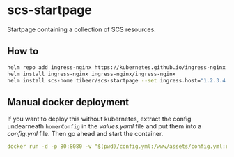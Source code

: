 # scs-startpage

Startpage containing a collection of SCS resources.

## How to

```sh
helm repo add ingress-nginx https://kubernetes.github.io/ingress-nginx 
helm install ingress-nginx ingress-nginx/ingress-nginx
helm install scs-home tibeer/scs-startpage --set ingress.host="1.2.3.4.nip.io"
```

## Manual docker deployment

If you want to deploy this without kubernetes, extract the config undearneath `homerConfig` in the *values.yaml* file and put them into a *config.yml* file.
Then go ahead and start the container.

```yaml
docker run -d -p 80:8080 -v "$(pwd)/config.yml:/www/assets/config.yml:ro" --name scs-home b4bz/homer:latest
```
